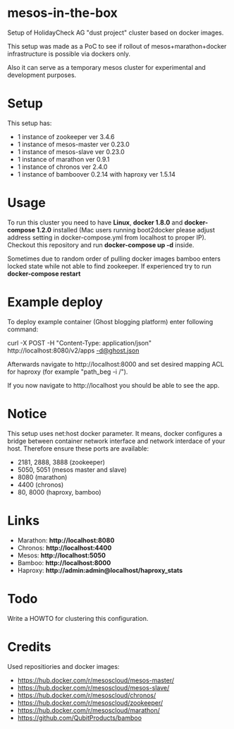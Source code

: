 mesos-in-the-box
==========

Setup of HolidayCheck AG "dust project" cluster based on docker images.

This setup was made as a PoC to see if rollout of mesos+marathon+docker infrastructure is possible via dockers only.

Also it can serve as a temporary mesos cluster for experimental and development purposes.

Setup
=====

This setup has:
 - 1 instance of zookeeper ver 3.4.6
 - 1 instance of mesos-master ver 0.23.0
 - 1 instance of mesos-slave  ver 0.23.0
 - 1 instance of marathon ver 0.9.1
 - 1 instance of chronos ver 2.4.0
 - 1 instance of bamboover 0.2.14  with haproxy ver 1.5.14


Usage
=====

To run this cluster you need to have **Linux**, **docker 1.8.0** and **docker-compose 1.2.0** installed (Mac users running boot2docker please adjust address setting in docker-compose.yml from localhost to proper IP).
Checkout this repository and run **docker-compose up -d** inside.

Sometimes due to random order of pulling docker images bamboo enters locked state while not able to find zookeeper. If experienced try to run **docker-compose restart**

Example deploy
==============

To deploy example container (Ghost blogging platform) enter following command:

curl -X POST -H "Content-Type: application/json" http://localhost:8080/v2/apps -d@ghost.json

Afterwards navigate to http://localhost:8000 and set desired mapping ACL for haproxy (for example "path_beg -i /").

If you now navigate to http://localhost you should be able to see the app.

Notice
======

This setup uses net:host docker parameter. It means, docker configures a bridge between container network interface and network interdace of your host.
Therefore ensure these ports are available:
 - 2181, 2888, 3888 (zookeeper)
 - 5050, 5051 (mesos master and slave)
 - 8080 (marathon)
 - 4400 (chronos)
 - 80, 8000 (haproxy, bamboo)

Links
=====
- Marathon: **http://localhost:8080**
- Chronos: **http://localhost:4400**
- Mesos: **http://localhost:5050**
- Bamboo: **http://localhost:8000**
- Haproxy: **http://admin:admin@localhost/haproxy_stats**

Todo
====
Write a HOWTO for clustering this configuration.

Credits
=======

Used repositiories and docker images:
 - https://hub.docker.com/r/mesoscloud/mesos-master/
 - https://hub.docker.com/r/mesoscloud/mesos-slave/
 - https://hub.docker.com/r/mesoscloud/chronos/
 - https://hub.docker.com/r/mesoscloud/zookeeper/
 - https://hub.docker.com/r/mesoscloud/marathon/
 - https://github.com/QubitProducts/bamboo

